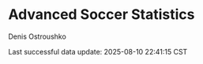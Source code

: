 # Advanced Soccer Statistics
Denis Ostroushko

<!-- gfm -->

Last successful data update: 2025-08-10 22:41:15 CST
